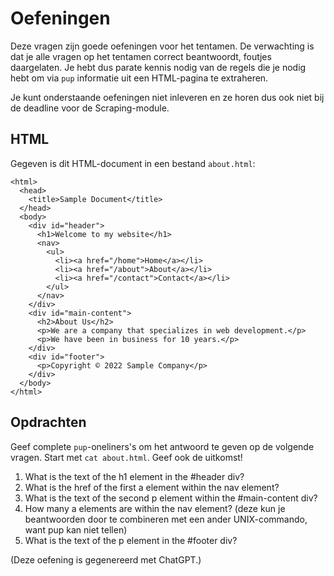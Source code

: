# Oefeningen

Deze vragen zijn goede oefeningen voor het tentamen. De verwachting is dat je alle vragen op het tentamen correct beantwoordt, foutjes daargelaten. Je hebt dus parate kennis nodig van de regels die je nodig hebt om via `pup` informatie uit een HTML-pagina te extraheren.

Je kunt onderstaande oefeningen niet inleveren en ze horen dus ook niet bij de deadline voor de Scraping-module.

## HTML

Gegeven is dit HTML-document in een bestand `about.html`:

    <html>
      <head>
        <title>Sample Document</title>
      </head>
      <body>
        <div id="header">
          <h1>Welcome to my website</h1>
          <nav>
            <ul>
              <li><a href="/home">Home</a></li>
              <li><a href="/about">About</a></li>
              <li><a href="/contact">Contact</a></li>
            </ul>
          </nav>
        </div>
        <div id="main-content">
          <h2>About Us</h2>
          <p>We are a company that specializes in web development.</p>
          <p>We have been in business for 10 years.</p>
        </div>
        <div id="footer">
          <p>Copyright © 2022 Sample Company</p>
        </div>
      </body>
    </html>

## Opdrachten

Geef complete `pup`-oneliners's om het antwoord te geven op de volgende vragen. Start met `cat about.html`. Geef ook de uitkomst!

1. What is the text of the h1 element in the #header div?
1. What is the href of the first a element within the nav element?
1. What is the text of the second p element within the #main-content div?
1. How many a elements are within the nav element? (deze kun je beantwoorden door te combineren met een ander UNIX-commando, want pup kan niet tellen)
1. What is the text of the p element in the #footer div?

(Deze oefening is gegenereerd met ChatGPT.)
